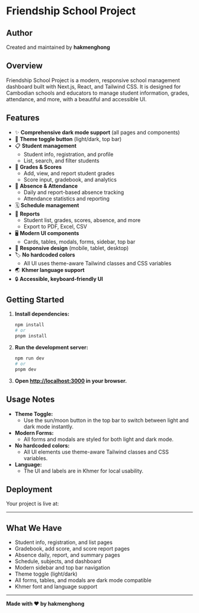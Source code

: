 # Friendship School Project

## Author

Created and maintained by **hakmenghong**

## Overview

Friendship School Project is a modern, responsive school management dashboard built with Next.js, React, and Tailwind CSS. It is designed for Cambodian schools and educators to manage student information, grades, attendance, and more, with a beautiful and accessible UI.

## Features

- ✨ **Comprehensive dark mode support** (all pages and components)
- 🎨 **Theme toggle button** (light/dark, top bar)
- 📋 **Student management**
  - Student info, registration, and profile
  - List, search, and filter students
- 📝 **Grades & Scores**
  - Add, view, and report student grades
  - Score input, gradebook, and analytics
- 📆 **Absence & Attendance**
  - Daily and report-based absence tracking
  - Attendance statistics and reporting
- 🗓️ **Schedule management**
- 📑 **Reports**
  - Student list, grades, scores, absence, and more
  - Export to PDF, Excel, CSV
- 🖥️ **Modern UI components**
  - Cards, tables, modals, forms, sidebar, top bar
- 📱 **Responsive design** (mobile, tablet, desktop)
- 🏷️ **No hardcoded colors**
  - All UI uses theme-aware Tailwind classes and CSS variables
- 🌏 **Khmer language support**
- 🔒 **Accessible, keyboard-friendly UI**

## Getting Started

1. **Install dependencies:**
   ```bash
   npm install
   # or
   pnpm install
   ```
2. **Run the development server:**
   ```bash
   npm run dev
   # or
   pnpm dev
   ```
3. **Open [http://localhost:3000](http://localhost:3000) in your browser.**

## Usage Notes

- **Theme Toggle:**
  - Use the sun/moon button in the top bar to switch between light and dark mode instantly.
- **Modern Forms:**
  - All forms and modals are styled for both light and dark mode.
- **No hardcoded colors:**
  - All UI elements use theme-aware Tailwind classes and CSS variables.
- **Language:**
  - The UI and labels are in Khmer for local usability.

## Deployment

Your project is live at:



---

## What We Have

- Student info, registration, and list pages
- Gradebook, add score, and score report pages
- Absence daily, report, and summary pages
- Schedule, subjects, and dashboard
- Modern sidebar and top bar navigation
- Theme toggle (light/dark)
- All forms, tables, and modals are dark mode compatible
- Khmer font and language support

---

**Made with ❤️ by hakmenghong**
